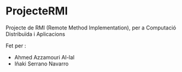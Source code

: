 # ProjecteRMI
Projecte de RMI (Remote Method Implementation), per a Computació Distribuïda i Aplicacions

Fet per :

- Ahmed Azzamouri Al-lal
- Iñaki Serrano Navarro

